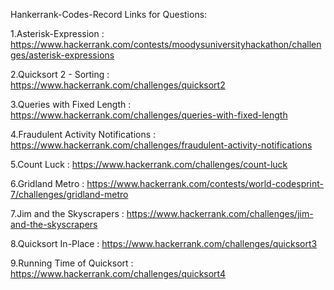 Hankerrank-Codes-Record
Links for Questions:

1.Asterisk-Expression : https://www.hackerrank.com/contests/moodysuniversityhackathon/challenges/asterisk-expressions

2.Quicksort 2 - Sorting : https://www.hackerrank.com/challenges/quicksort2

3.Queries with Fixed Length : https://www.hackerrank.com/challenges/queries-with-fixed-length

4.Fraudulent Activity Notifications : https://www.hackerrank.com/challenges/fraudulent-activity-notifications

5.Count Luck : https://www.hackerrank.com/challenges/count-luck

6.Gridland Metro : https://www.hackerrank.com/contests/world-codesprint-7/challenges/gridland-metro

7.Jim and the Skyscrapers : https://www.hackerrank.com/challenges/jim-and-the-skyscrapers

8.Quicksort In-Place : https://www.hackerrank.com/challenges/quicksort3

9.Running Time of Quicksort : https://www.hackerrank.com/challenges/quicksort4
